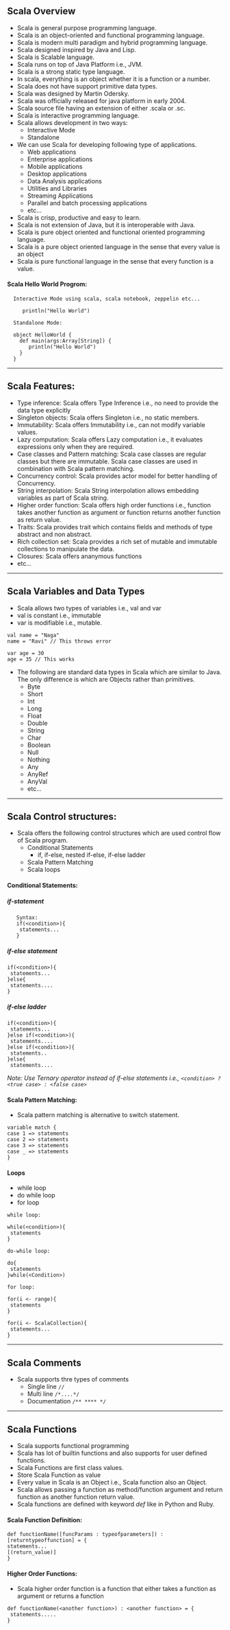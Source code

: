 ## Scala Overview

* Scala is general purpose programming language.
* Scala is an object-oriented and functional programming language.
* Scala is modern multi paradigm and hybrid programming language.
* Scala designed inspired by Java and Lisp.
* Scala is Scalable language.
* Scala runs on top of Java Platform i.e., JVM.
* Scala is a strong static type language.
* In scala, everything is an object whether it is a function or a number. 
* Scala does not have support primitive data types.
* Scala was designed by Martin Odersky. 
* Scala was officially released for java platform in early 2004.
* Scala source file having an extension of either .scala or .sc.
* Scala is interactive programming language.
* Scala allows development in two ways:
  * Interactive Mode
  * Standalone
* We can use Scala for developing following type of applications.
  * Web applications
  * Enterprise applications
  * Mobile applications
  * Desktop applications
  * Data Analysis applications
  * Utilities and Libraries
  * Streaming Applications
  * Parallel and batch processing applications
  * etc...
* Scala is crisp, productive and easy to learn.
* Scala is not extension of Java, but it is interoperable with Java.
* Scala is pure object oriented and functional oriented programming language.
* Scala is a pure object oriented language in the sense that every value is an object
* Scala is pure functional language in the sense that every function is a value.

#### Scala Hello World Progrom:
```
  Interactive Mode using scala, scala notebook, zeppelin etc...
  
     println("Hello World")
     
  Standalone Mode:
  
  object HelloWorld {
    def main(args:Array[String]) {
       println("Hello World")
    }
  }
```
**************
## Scala Features:
* Type inference: Scala offers Type Inference i.e., no need to provide the data type explicitly
* Singleton objects: Scala offers Singleton i.e., no static members.
* Immutability: Scala offers Immutability i.e., can not modify variable values.
* Lazy computation: Scala offers Lazy computation i.e., it evaluates expressions only when they are required.
* Case classes and Pattern matching: Scala case classes are regular classes but there are immutable. Scala case classes are used in combination with Scala pattern matching.
* Concurrency control: Scala provides actor model for better handling of Concurrency.
* String interpolation: Scala String interpolation allows embedding variables as part of Scala string.
* Higher order function: Scala offers high order functions i.e., function takes another function as argument or function returns another function as return value.
* Traits: Scala provides trait which contains fields and methods of type abstract and non abstract.
* Rich collection set: Scala provides a rich set of mutable and immutable collections to manipulate the data.
* Closures: Scala offers ananymous functions
* etc...


********************
## Scala Variables and Data Types
* Scala allows two types of variables i.e., val and var
* val is constant i.e., immutable
* var is modifiable i.e., mutable.

```
val name = "Naga"
name = "Ravi" // This throws error

var age = 30
age = 35 // This works
```
* The following are standard data types in Scala which are similar to Java. The only difference is which are Objects rather than primitives.
  * Byte
  * Short
  * Int
  * Long
  * Float
  * Double
  * String
  * Char
  * Boolean
  * Null
  * Nothing
  * Any
  * AnyRef
  * AnyVal
  * etc...

*******************
## Scala Control structures:
* Scala offers the following control structures which are used control flow of Scala program.
  * Conditional Statements
    * if, if-else, nested if-else, if-else ladder
  * Scala Pattern Matching
  * Scala loops

#### Conditional Statements:
##### if-statement
```
   Syntax:
   if(<condition>){
    statements...
   }
```
##### if-else statement
```
if(<condition>){
 statements...
}else{
 statements....
}
```
##### if-else ladder
```
if(<condition>){
 statements...
}else if(<condition>){
 statements....
}else if(<condition>){
 statements..
}else{
 statements....
```
*Note: Use Ternary operator instead of if-else statements i.e., ```<condition> ? <true case> : <false case>```*
#### Scala Pattern Matching:
* Scala pattern matching is alternative to switch statement.
```
variable match {
case 1 => statements
case 2 => statements
case 3 => statements
case _ => statements
}
```
#### Loops
* while loop
* do while loop
* for loop
```
while loop:

while(<condition>){
 statements
}

do-while loop:

do{
 statements
}while(<Condition>)

for loop:

for(i <- range){
 statements
}

for(i <- ScalaCollection){
 statements...
}
```

*********************
## Scala Comments
* Scala supports thre types of comments
  * Single line ```//```
  * Multi line ```/*....*/```
  * Documentation ```/** **** */```
  
***************
## Scala Functions
* Scala supports functional programming
* Scala has lot of builtin functions and also supports for user defined functions.
* Scala Functions are first class values.
* Store Scala Function as value
* Every value in Scala is an Object i.e., Scala function also an Object.
* Scala allows passing a function as method/function argument and return function as another function return value.
* Scala functions are defined with keyword *def* like in Python and Ruby.

#### Scala Function Definition:
```
def functionName([funcParams : typeofparameters]) : [returntypeoffunction] = {  
statements...
[(return_value)]
}
```
#### Higher Order Functions:
* Scala higher order function is a function that either takes a function as argument or returns a function
```
def functionName(<another function>) : <another function> = {
 statements.....
}

```
